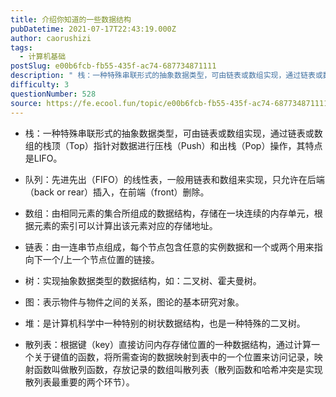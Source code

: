 ```yaml
---
title: 介绍你知道的一些数据结构
pubDatetime: 2021-07-17T22:43:19.000Z
author: caorushizi
tags:
  - 计算机基础
postSlug: e00b6fcb-fb55-435f-ac74-687734871111
description: " 栈：一种特殊串联形式的抽象数据类型，可由链表或数组实现，通过链表或数组的栈顶（Top）指针对数据进行压栈（Push）和出栈（Pop）操作，其特点是LIFO。 队列：先进先出（FIFO）的线性表，一般用链表和数组来实现，只允许在后端（back or rear）插入，在前端（front）删除。 数组：由相同元素的集合所组成的数据结构，存储在一块连续的内存单元，根据元素的索引可以计算出该元素对应的存储"
difficulty: 3
questionNumber: 528
source: https://fe.ecool.fun/topic/e00b6fcb-fb55-435f-ac74-687734871111
---
```


- 栈：一种特殊串联形式的抽象数据类型，可由链表或数组实现，通过链表或数组的栈顶（Top）指针对数据进行压栈（Push）和出栈（Pop）操作，其特点是LIFO。

- 队列：先进先出（FIFO）的线性表，一般用链表和数组来实现，只允许在后端（back or rear）插入，在前端（front）删除。

- 数组：由相同元素的集合所组成的数据结构，存储在一块连续的内存单元，根据元素的索引可以计算出该元素对应的存储地址。

- 链表：由一连串节点组成，每个节点包含任意的实例数据和一个或两个用来指向下一个/上一个节点位置的链接。

- 树：实现抽象数据类型的数据结构，如：二叉树、霍夫曼树。

- 图：表示物件与物件之间的关系，图论的基本研究对象。

- 堆：是计算机科学中一种特别的树状数据结构，也是一种特殊的二叉树。

- 散列表：根据键（key）直接访问内存存储位置的一种数据结构，通过计算一个关于键值的函数，将所需查询的数据映射到表中的一个位置来访问记录，映射函数叫做散列函数，存放记录的数组叫散列表（散列函数和哈希冲突是实现散列表最重要的两个环节）。
